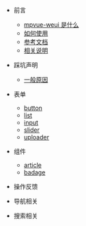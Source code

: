 * 前言

  * [mpvue-weui 是什么](README.md)
  * [如何使用](how-to-use.md)
  * [参考文档](reference-documents.md)
  * [相关说明](instructions.md)

* 踩坑声明
  * [一般原因](reasons.md)

* 表单

  * [button](button.md)
  * [list](list.md)
  * [input](input.md)
  * [slider](slider.md)
  * [uploader](uploader.md)
* 组件
  * [article](article.md)
  * [badage](badage.md)
* 操作反馈
* 导航相关
* 搜索相关
